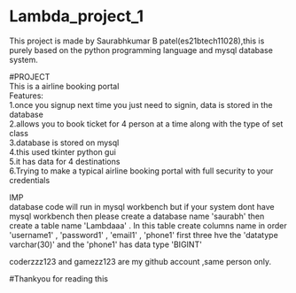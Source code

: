 # Lambda_project_1
This project is made by Saurabhkumar B patel(es21btech11028),this is purely based on the python programming language and mysql database system.<br />

#PROJECT<br />
This is a airline booking portal<br />
Features:<br />
1.once you signup  next time you just need to signin, data is stored in the database<br />
2.allows you to book ticket for 4 person at a time along with the type of set class<br />
3.database is stored on mysql<br />
4.this used tkinter python gui <br />
5.it has data for 4 destinations<br />
6.Trying to make a typical airline booking portal with full security to your credentials

IMP<br />
database code will run in mysql workbench but if your system dont have mysql workbench then
please create a database name 'saurabh' then  create a table name 'Lambdaaa' .
In this table create columns name in order 'username1' , 'password1' , 'email1' , 'phone1' 
first three hve the 'datatype varchar(30)' and the 'phone1' has data type 'BIGINT'<br />

coderzzz123 and gamezz123 are my github account ,same person only.

#Thankyou for reading this 

